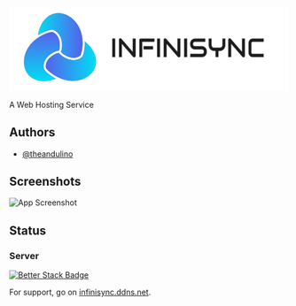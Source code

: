 
![Logo](https://github.com/andiistlostkappa/infinisync/blob/main/logo_long-removebg.png)



A Web Hosting Service

## Authors

- [@theandulino](https://www.github.com/theandulino)


## Screenshots

![App Screenshot](https://infinisync.at/data/components/png/screenshot.png)


## Status

### Server

[![Better Stack Badge](https://uptime.betterstack.com/status-badges/v2/monitor/1pzvf.svg)](https://uptime.betterstack.com/?utm_source=status_badge)

For support, go on [infinisync.ddns.net](https://infinisync.ddns.net/ticket).

